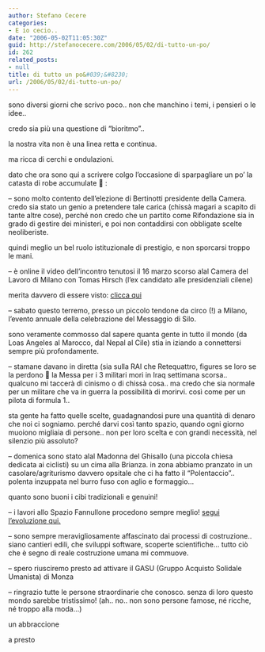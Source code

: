 ```yaml
---
author: Stefano Cecere
categories:
- E io cecio..
date: "2006-05-02T11:05:30Z"
guid: http://stefanocecere.com/2006/05/02/di-tutto-un-po/
id: 262
related_posts:
- null
title: di tutto un po&#039;&#8230;
url: /2006/05/02/di-tutto-un-po/
---
```


sono diversi giorni che scrivo poco.. non che manchino i temi, i pensieri o le idee..
  
credo sia più una questione di &#8220;bioritmo&#8221;..
  
la nostra vita non è una linea retta e continua.
  
ma ricca di cerchi e ondulazioni.

<img src='/wp-content/catasta.jpg' alt='' align='left' />dato che ora sono qui a scrivere colgo l&#8217;occasione di sparpagliare un po&#8217; la catasta di robe accumulate 🙂 :

&#8211; sono molto contento dell&#8217;elezione di Bertinotti presidente della Camera. credo sia stato un genio a pretendere tale carica (chissà magari a scapito di tante altre cose), perché non credo che un partito come Rifondazione sia in grado di gestire dei ministeri, e poi non contaddirsi con obbligate scelte neoliberiste.
  
quindi meglio un bel ruolo istituzionale di prestigio, e non sporcarsi troppo le mani.

&#8211; è online il video dell&#8217;incontro tenutosi il 16 marzo scorso alal Camera del Lavoro di Milano con Tomas Hirsch (l&#8217;ex candidato alle presidenziali cilene)
  
merita davvero di essere visto: <a href="http://www.humanisteurope.org/en/tomas-hirsch/tomy-mm/milan-incontro-pubblico/" target="_blank">clicca qui</a>

&#8211; sabato questo terremo, presso un piccolo tendone da circo (!) a Milano, l&#8217;evento annuale della celebrazione del Messaggio di Silo.
  
sono veramente commosso dal sapere quanta gente in tutto il mondo (da Loas Angeles al Marocco, dal Nepal al Cile) stia in iziando a connettersi sempre più profondamente.

&#8211; stamane davano in diretta (sia sulla RAI che Retequattro, figures se loro se la perdono 🙂 la Messa per i 3 militari mori in Iraq settimana scorsa.. qualcuno mi taccerà di cinismo o di chissà cosa.. ma credo che sia normale per un militare che va in guerra la possibilità di morirvi. così come per un pilota di formula 1..
  
sta gente ha fatto quelle scelte, guadagnandosi pure una quantità di denaro che noi ci sogniamo. perché darvi così tanto spazio, quando ogni giorno muoiono migliaia di persone.. non per loro scelta e con grandi necessità, nel silenzio più assoluto?

&#8211; domenica sono stato alal Madonna del Ghisallo (una piccola chiesa dedicata ai ciclisti) su un cima alla Brianza. in zona abbiamo pranzato in un casolare/agriturismo davvero opsitale che ci ha fatto il &#8220;Polentaccio&#8221;.. polenta inzuppata nel burro fuso con aglio e formaggio&#8230;
  
quanto sono buoni i cibi tradizionali e genuini!

&#8211; i lavori allo Spazio Fannullone procedono sempre meglio! <a href="http://www.ilfannullone.it/foto/album/spennellamento_fannullone//thumbnails/" target="_blank">segui l&#8217;evoluzione qui.</a>

&#8211; sono sempre meravigliosamente affascinato dai processi di costruzione.. siano cantieri edili, che sviluppi software, scoperte scientifiche&#8230; tutto ciò che è segno di reale costruzione umana mi commuove.

&#8211; spero riusciremo presto ad attivare il GASU (Gruppo Acquisto Solidale Umanista) di Monza

&#8211; ringrazio tutte le persone straordinarie che conosco. senza di loro questo mondo sarebbe tristissimo! (ah.. no.. non sono persone famose, né ricche, né troppo alla moda&#8230;)

un abbraccione
  
a presto